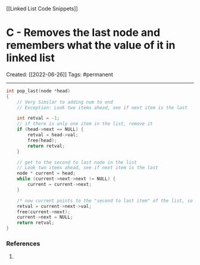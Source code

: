 [[Linked List Code Snippets]]

# C - Removes the last node and remembers what the value of it in linked list
Created:  [[2022-06-26]]
Tags: #permanent 

---
```C
int pop_last(node *head)
{
    // Very Similar to adding num to end
    // Exception: Look two items ahead, see if next item is the last

    int retval = -1;
    // if there is only one item in the list, remove it
    if (head->next == NULL) {
        retval = head->val;
        free(head);
        return retval;
    }

    // get to the second to last node in the list
    // Look two items ahead, see if next item is the last
    node * current = head;
    while (current->next->next != NULL) {
        current = current->next;
    }

    /* now current points to the "second to last item" of the list, so let's remove `current->next` */
    retval = current->next->val;
    free(current->next);
    current->next = NULL;
    return retval;
}
```















### References
1. 